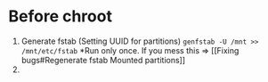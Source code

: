 # Before chroot
1. Generate fstab (Setting UUID for partitions)
`genfstab -U /mnt >> /mnt/etc/fstab`
*Run only once. If you mess this => [[Fixing bugs#Regenerate fstab Mounted partitions]]
2. 